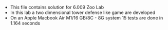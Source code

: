 - This file contains solution for 6.009 Zoo Lab
- In this lab a two dimensional tower defense like game are developed
- On an Apple Macbook Air M1/16 GB/8C - 8G system 15 tests are done in 1.164 seconds

